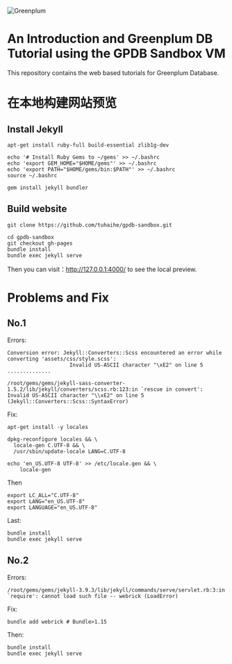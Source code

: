 ![Greenplum](/images/GPDB.jpg)

# An Introduction and Greenplum DB Tutorial using the GPDB Sandbox VM

This repository contains the web based tutorials for Greenplum Database.


# 在本地构建网站预览


## Install Jekyll

```
apt-get install ruby-full build-essential zlib1g-dev
```

```
echo '# Install Ruby Gems to ~/gems' >> ~/.bashrc
echo 'export GEM_HOME="$HOME/gems"' >> ~/.bashrc
echo 'export PATH="$HOME/gems/bin:$PATH"' >> ~/.bashrc
source ~/.bashrc
```

```
gem install jekyll bundler
```

## Build website

```
git clone https://github.com/tuhaihe/gpdb-sandbox.git
```

```
cd gpdb-sandbox
git checkout gh-pages
bundle install
bundle exec jekyll serve
```

Then you can visit：http://127.0.0.1:4000/ to see the local preview.


# Problems and Fix

## No.1

Errors:

```
Conversion error: Jekyll::Converters::Scss encountered an error while converting 'assets/css/style.scss':
                    Invalid US-ASCII character "\xE2" on line 5
..............

/root/gems/gems/jekyll-sass-converter-1.5.2/lib/jekyll/converters/scss.rb:123:in `rescue in convert': Invalid US-ASCII character "\\xE2" on line 5 (Jekyll::Converters::Scss::SyntaxError)
```

Fix:

```
apt-get install -y locales

dpkg-reconfigure locales && \
  locale-gen C.UTF-8 && \
  /usr/sbin/update-locale LANG=C.UTF-8
```

```
echo 'en_US.UTF-8 UTF-8' >> /etc/locale.gen && \
    locale-gen
```

Then
```
export LC_ALL="C.UTF-8"
export LANG="en_US.UTF-8"
export LANGUAGE="en_US.UTF-8"
```

Last:

```
bundle install
bundle exec jekyll serve
```

## No.2

Errors:

```
/root/gems/gems/jekyll-3.9.3/lib/jekyll/commands/serve/servlet.rb:3:in `require': cannot load such file -- webrick (LoadError)
```

Fix:

```
bundle add webrick # Bundle>1.15
```

Then:

```
bundle install
bundle exec jekyll serve
```